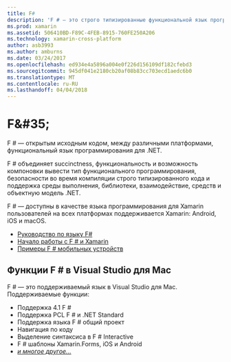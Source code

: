 ```yaml
---
title: F#
description: 'F # — это строго типизированные функциональной язык программирования предназначены для выполнения на платформе .NET'
ms.prod: xamarin
ms.assetid: 506410BD-F89C-4FEB-8915-760FE250A206
ms.technology: xamarin-cross-platform
author: asb3993
ms.author: amburns
ms.date: 03/24/2017
ms.openlocfilehash: ed934e4a5896a004e0f226d156109df182cfebd3
ms.sourcegitcommit: 945df041e2180cb20af08b83cc703ecd1aedc6b0
ms.translationtype: MT
ms.contentlocale: ru-RU
ms.lasthandoff: 04/04/2018
---
```

# <a name="f35"></a>F&AMP;#35;

F # — открытым исходным кодом, между различными платформами, функциональный язык программирования для .NET.

F # объединяет succinctness, функциональность и возможность компоновки вывести тип функционального программирования, безопасности во время компиляции строго типизированного кода и поддержка среды выполнения, библиотеки, взаимодействие, средств и объектную модель .NET.

F # — доступны в качестве языка программирования для Xamarin пользователей на всех платформах поддерживается Xamarin: Android, iOS и macOS.

- [Руководство по языку F#](https://docs.microsoft.com/en-us/dotnet/fsharp/)
- [Начало работы с F # и Xamarin](overview.md)
- [Примеры F # мобильных устройств](samples.md)

## <a name="f-features-in-visual-studio-for-mac"></a>Функции F # в Visual Studio для Mac

F # — это поддерживаемый язык в Visual Studio для Mac. Поддерживаемые функции:

- Поддержка 4.1 F #
- Поддержка PCL F # и .NET Standard
- Поддержка языка F # общий проект
- Навигация по коду
- Выделение синтаксиса в F # Interactive
- F # шаблоны Xamarin.Forms, iOS и Android
- [*и многое другое...*](https://developer.xamarin.com/releases/studio/xamarin.studio_6.0/xamarin.studio_6.0/#F_Enhancements)

